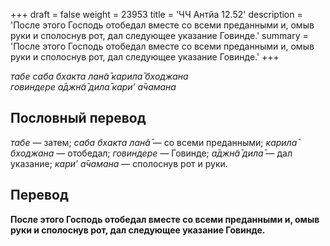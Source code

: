 +++
draft = false
weight = 23953
title = 'ЧЧ Антйа 12.52'
description = 'После этого Господь отобедал вместе со всеми преданными и, омыв руки и сполоснув рот, дал следующее указание Говинде.'
summary = 'После этого Господь отобедал вместе со всеми преданными и, омыв руки и сполоснув рот, дал следующее указание Говинде.'
+++

_табе саба бхакта лан̃а̄ карила̄ бходжана  
говиндере а̄джн̃а̄ дила̄ кари’ а̄чамана_

## Пословный перевод

_табе_ — затем; _саба_ _бхакта_ _лан̃а̄_ — со всеми преданными; _карила̄_ _бходжана_ — отобедал; _говиндере_ — Говинде; _а̄джн̃а̄_ _дила̄_ — дал указание; _кари’_ _а̄чамана_ — сполоснув рот и руки.

## Перевод

**После этого Господь отобедал вместе со всеми преданными и, омыв руки и сполоснув рот, дал следующее указание Говинде.**
